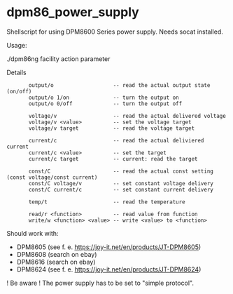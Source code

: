 # dpm86_power_supply
Shellscript for using DPM8600 Series power supply.
Needs socat installed.

 Usage:
 
 ./dpm86ng facility action parameter

 Details
 
           output/o                   -- read the actual output state (on/off)
           output/o 1/on              -- turn the output on
           output/o 0/off             -- turn the output off

           voltage/v                  -- read the actual delivered voltage
           voltage/v <value>          -- set the voltage target
           voltage/v target           -- read the voltage target

           current/c                  -- read the actual deliviered current
           current/c <value>          -- set the target
           current/c target           -- current: read the target

           const/C                    -- read the actual const setting (const voltage/const current)
           const/C voltage/v          -- set constant voltage delivery
           const/C current/c          -- set constant current delivery

           temp/t                     -- read the temperature

           read/r <function>          -- read value from function
           write/w <function> <value> -- write <value> to <function>


Should work with:

- DPM8605 (see f. e. https://joy-it.net/en/products/JT-DPM8605)
- DPM8608 (search on ebay)
- DPM8616 (search on ebay)
- DPM8624 (see f. e. https://joy-it.net/en/products/JT-DPM8624)

! Be aware !
The power supply has to be set to "simple protocol".
